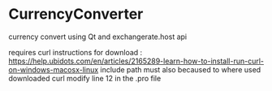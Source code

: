 # CurrencyConverter
currency convert using Qt and exchangerate.host api

requires curl 
instructions for download : https://help.ubidots.com/en/articles/2165289-learn-how-to-install-run-curl-on-windows-macosx-linux
include path must also becaused to where used downloaded curl
modify line 12 in the .pro file


